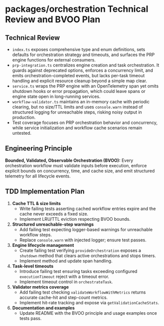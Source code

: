 # packages/orchestration Technical Review and BVOO Plan

## Technical Review

- `index.ts` exposes comprehensive type and enum definitions, sets defaults for orchestration strategy and timeouts, and surfaces the PRP engine functions for external consumers.
- `prp-integration.ts` centralizes engine creation and task orchestration. It guards against deprecated options, enforces a concurrency limit, and emits orchestration-completed events, but lacks per-task timeout handling and explicit resource cleanup beyond a simple map clear.
- `service.ts` wraps the PRP engine with an OpenTelemetry span yet omits shutdown hooks or error propagation, which could leave spans or engine state open in long-running services.
- `workflow-validator.ts` maintains an in-memory cache with periodic clearing, but no size/TTL limits and uses `console.warn` instead of structured logging for unreachable steps, risking noisy output in production.
- Test coverage focuses on PRP orchestration behavior and concurrency, while service initialization and workflow cache scenarios remain untested.

## Engineering Principle

**Bounded, Validated, Observable Orchestration (BVOO):** Every orchestration workflow must validate inputs before execution, enforce explicit bounds on concurrency, time, and cache size, and emit structured telemetry for all lifecycle events.

## TDD Implementation Plan

1. **Cache TTL & size limits**
   - Write failing tests asserting cached workflow entries expire and the cache never exceeds a fixed size.
   - Implement LRU/TTL eviction respecting BVOO bounds.
2. **Structured unreachable-step warnings**
   - Add failing test expecting logger-based warnings for unreachable workflow steps.
   - Replace `console.warn` with injected logger; ensure test passes.
3. **Engine lifecycle management**
   - Create failing test verifying `provideOrchestration` exposes a `shutdown` method that clears active orchestrations and stops timers.
   - Implement method and update span handling.
4. **Task-level timeouts**
   - Introduce failing test ensuring tasks exceeding configured `executionTimeout` reject with a timeout error.
   - Implement timeout control in `orchestrateTask`.
5. **Validator metrics coverage**
   - Add failing test checking `validateWorkflowWithMetrics` returns accurate cache-hit and step-count metrics.
   - Implement hit-rate tracking and expose via `getValidationCacheStats`.
6. **Documentation and examples**
   - Update README with the BVOO principle and usage examples once tests pass.

